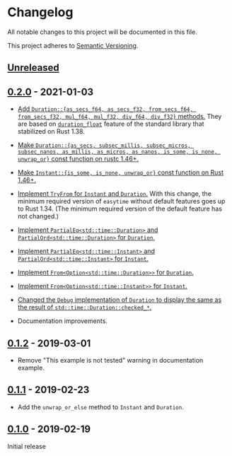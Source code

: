 # Changelog

All notable changes to this project will be documented in this file.

This project adheres to [Semantic Versioning](https://semver.org).

<!--
Note: In this file, do not use the hard wrap in the middle of a sentence for compatibility with GitHub comment style markdown rendering.
-->

## [Unreleased]

## [0.2.0] - 2021-01-03

- [Add `Duration::{as_secs_f64, as_secs_f32, from_secs_f64, from_secs_f32, mul_f64, mul_f32, div_f64, div_f32}` methods.](https://github.com/taiki-e/easytime/pull/21)
  They are based on [`duration_float`](https://github.com/rust-lang/rust/issues/54361) feature of the standard library that stabilized on Rust 1.38.

- [Make `Duration::{as_secs, subsec_millis, subsec_micros, subsec_nanos, as_millis, as_micros, as_nanos, is_some, is_none, unwrap_or}` const function on rustc 1.46+.](https://github.com/taiki-e/easytime/pull/19)

- [Make `Instant::{is_some, is_none, unwrap_or}` const function on Rust 1.46+.](https://github.com/taiki-e/easytime/pull/19)

- [Implement `TryFrom` for `Instant` and `Duration`.](https://github.com/taiki-e/easytime/pull/10)
  With this change, the minimum required version of `easytime` without default features goes up to Rust 1.34.
  (The minimum required version of the default feature has not changed.)

- [Implement `PartialEq<std::time::Duration>` and `PartialOrd<std::time::Duration>` for `Duration`.](https://github.com/taiki-e/easytime/pull/22)

- [Implement `PartialEq<std::time::Instant>` and `PartialOrd<std::time::Instant>` for `Instant`.](https://github.com/taiki-e/easytime/pull/22)

- [Implement `From<Option<std::time::Duration>>` for `Duration`.](https://github.com/taiki-e/easytime/pull/22)

- [Implement `From<Option<std::time::Instant>>` for `Instant`.](https://github.com/taiki-e/easytime/pull/22)

- [Changed the `Debug` implementation of `Duration` to display the same as the result of `std::time::Duration::checked_*`.](https://github.com/taiki-e/easytime/pull/9)

- Documentation improvements.

## [0.1.2] - 2019-03-01

- Remove "This example is not tested" warning in documentation example.

## [0.1.1] - 2019-02-23

- Add the `unwrap_or_else` method to `Instant` and `Duration`.

## [0.1.0] - 2019-02-19

Initial release

[Unreleased]: https://github.com/taiki-e/easytime/compare/v0.2.0...HEAD
[0.2.0]: https://github.com/taiki-e/easytime/compare/v0.1.2...v0.2.0
[0.1.2]: https://github.com/taiki-e/easytime/compare/v0.1.1...v0.1.2
[0.1.1]: https://github.com/taiki-e/easytime/compare/v0.1.0...v0.1.1
[0.1.0]: https://github.com/taiki-e/easytime/releases/tag/v0.1.0
